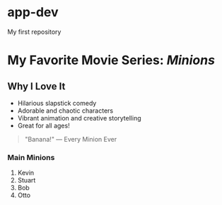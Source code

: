 # app-dev
My first repository
# My Favorite Movie Series: *Minions*

## Why I Love It
- Hilarious slapstick comedy
- Adorable and chaotic characters
- Vibrant animation and creative storytelling
- Great for all ages!
  
> "Banana!" — Every Minion Ever

### Main Minions
1. Kevin
2. Stuart
3. Bob
4. Otto

